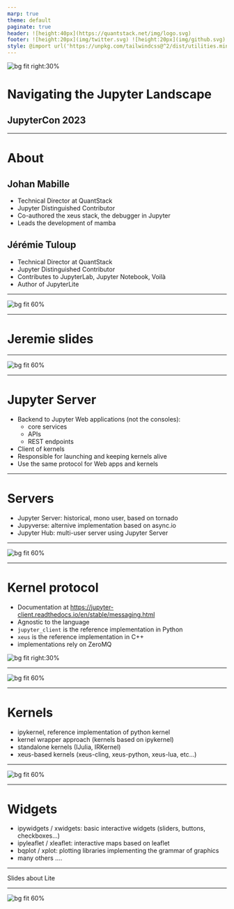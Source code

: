 ```yaml
---
marp: true
theme: default
paginate: true
header: ![height:40px](https://quantstack.net/img/logo.svg)
footer: ![height:20px](img/twitter.svg) ![height:20px](img/github.svg) @JohanMabille @jtpio @QuantStack
style: @import url('https://unpkg.com/tailwindcss@^2/dist/utilities.min.css');
---
```


<style>
section::after {
  content: attr(data-marpit-pagination) '/' attr(data-marpit-pagination-total);
}
img[alt~="center"] {
  display: block;
  margin: 0 auto;
}
</style>

![bg fit right:30%](https://jupyter.org/assets/homepage/main-logo.svg)

# Navigating the Jupyter Landscape

## JupyterCon 2023

---

# About

<div class="grid grid-cols-2 gap-4">
<div>

## Johan Mabille

- Technical Director at QuantStack
- Jupyter Distinguished Contributor
- Co-authored the xeus stack, the debugger in Jupyter
- Leads the development of mamba

</div>
<div>

## Jérémie Tuloup

- Technical Director at QuantStack
- Jupyter Distinguished Contributor
- Contributes to JupyterLab, Jupyter Notebook, Voilà
- Author of JupyterLite

</div>
</div>

---

![bg fit 60%](img/repos_map.svg)

---

# Jeremie slides

---

![bg fit 60%](img/client_server_kernel-0.svg)

---

# Jupyter Server

- Backend to Jupyter Web applications (not the consoles):
    - core services
    - APIs
    - REST endpoints
- Client of kernels
- Responsible for launching and keeping kernels alive
- Use the same protocol for Web apps and kernels

---

# Servers

- Jupyter Server: historical, mono user, based on tornado
- Jupyverse: alternive implementation based on async.io
- Jupyter Hub: multi-user server using Jupyter Server

---

![bg fit 60%](img/client_server_kernel-1.svg)

---

# Kernel protocol

- Documentation at https://jupyter-client.readthedocs.io/en/stable/messaging.html
- Agnostic to the language
- `jupyter_client` is the reference implementation in Python
- `xeus` is the reference implementation in C++
- implementations rely on ZeroMQ

![bg fit right:30%](https://xeus.readthedocs.io/en/latest/_images/jupyter_archi.svg)

---

![bg fit 60%](img/client_server_kernel-2.svg)

---

# Kernels

- ipykernel, reference implementation of python kernel
- kernel wrapper approach (kernels based on ipykernel)
- standalone kernels (IJulia, IRKernel)
- xeus-based kernels (xeus-cling, xeus-python, xeus-lua, etc...)

---

![bg fit 60%](img/widgets.svg)

---

# Widgets

- ipywidgets / xwidgets: basic interactive widgets (sliders, buttons, checkboxes...)
- ipyleaflet / xleaflet: interactive maps based on leaflet
- bqplot / xplot: plotting libraries implementing the grammar of graphics
- many others ....

---

Slides about Lite

---

![bg fit 60%](img/repos_map.svg)

